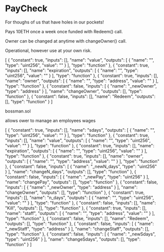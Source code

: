 # PayCheck

For thoughs of us that have holes in our pockets!

Pays 10ETH once a week once funded with Redeem() call.

Owner can be changed at anytime with changeOwner() call.

Operational, however use at your own risk.

[ { "constant": true, "inputs": [], "name": "value", "outputs": [ { "name": "", "type": "uint256", "value": "" } ], "type": "function" }, { "constant": true, "inputs": [], "name": "expiration", "outputs": [ { "name": "", "type": "uint256", "value": "" } ], "type": "function" }, { "constant": true, "inputs": [], "name": "owner", "outputs": [ { "name": "", "type": "address", "value": "" } ], "type": "function" }, { "constant": false, "inputs": [ { "name": "_newOwner", "type": "address" } ], "name": "changeOwner", "outputs": [], "type": "function" }, { "constant": false, "inputs": [], "name": "Redeem", "outputs": [], "type": "function" } ]


bossman.sol

allows ower to manage an employees wages

[ { "constant": true, "inputs": [], "name": "sdays", "outputs": [ { "name": "", "type": "uint256", "value": "" } ], "type": "function" }, { "constant": true, "inputs": [], "name": "value", "outputs": [ { "name": "", "type": "uint256", "value": "" } ], "type": "function" }, { "constant": true, "inputs": [], "name": "expiration", "outputs": [ { "name": "", "type": "uint256", "value": "" } ], "type": "function" }, { "constant": true, "inputs": [], "name": "owner", "outputs": [ { "name": "", "type": "address", "value": "" } ], "type": "function" }, { "constant": false, "inputs": [ { "name": "_newN_days", "type": "uint256" } ], "name": "changeN_days", "outputs": [], "type": "function" }, { "constant": false, "inputs": [ { "name": "_newPay", "type": "uint256" } ], "name": "changePay", "outputs": [], "type": "function" }, { "constant": false, "inputs": [ { "name": "_newOwner", "type": "address" } ], "name": "changeOwner", "outputs": [], "type": "function" }, { "constant": true, "inputs": [], "name": "n_days", "outputs": [ { "name": "", "type": "uint256", "value": "" } ], "type": "function" }, { "constant": false, "inputs": [], "name": "Kill", "outputs": [], "type": "function" }, { "constant": true, "inputs": [], "name": "staff", "outputs": [ { "name": "", "type": "address", "value": "" } ], "type": "function" }, { "constant": false, "inputs": [], "name": "Redeem", "outputs": [], "type": "function" }, { "constant": false, "inputs": [ { "name": "_newStaff", "type": "address" } ], "name": "changeStaff", "outputs": [], "type": "function" }, { "constant": false, "inputs": [ { "name": "_newSdays", "type": "uint256" } ], "name": "changeSdays", "outputs": [], "type": "function" } ]
